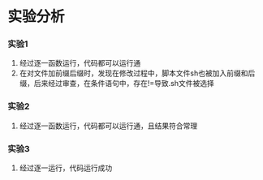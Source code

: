 # 实验分析

### 实验1
1. 经过逐一函数运行，代码都可以运行通
2. 在对文件加前缀后缀时，发现在修改过程中，脚本文件sh也被加入前缀和后缀，后来经过审查，在条件语句中，存在!=导致.sh文件被选择

### 实验2
1. 经过逐一函数运行，代码都可以运行通，且结果符合常理

### 实验3
1. 经过逐一运行，代码运行成功
